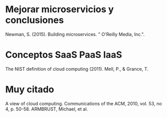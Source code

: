 # Mejorar microservicios y conclusiones
Newman, S. (2015). Building microservices. " O'Reilly Media, Inc.".

# Conceptos SaaS PaaS IaaS
The NIST definition of cloud computing (2011). Mell, P., & Grance, T.

# Muy citado
A view of cloud computing. Communications of the ACM, 2010, vol. 53, no 4, p. 50-58. ARMBRUST, Michael, et al.